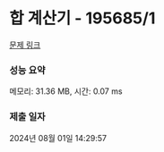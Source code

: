# 합 계산기 - 195685/1 

[문제 링크](https://level.goorm.io/exam/195685/%ED%95%A9-%EA%B3%84%EC%82%B0%EA%B8%B0/quiz/1) 

### 성능 요약

메모리: 31.36 MB, 시간: 0.07 ms

### 제출 일자

2024년 08월 01일 14:29:57

